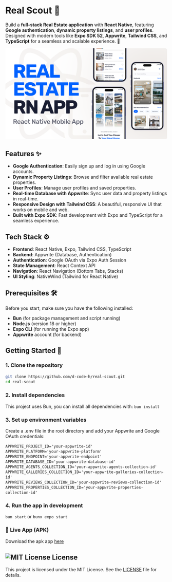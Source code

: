 # Real Scout 🏡

Build a **full-stack Real Estate application** with **React Native**, featuring **Google authentication**, **dynamic property listings**, and **user profiles**. Designed with modern tools like **Expo SDK 52**, **Appwrite**, **Tailwind CSS**, and **TypeScript** for a seamless and scalable experience. 🚀

![Real Estate](/assets/images/realestate.png)

## Features ✨

- **Google Authentication**: Easily sign up and log in using Google accounts.
- **Dynamic Property Listings**: Browse and filter available real estate properties.
- **User Profiles**: Manage user profiles and saved properties.
- **Real-time Database with Appwrite**: Sync user data and property listings in real-time.
- **Responsive Design with Tailwind CSS**: A beautiful, responsive UI that works on mobile and web.
- **Built with Expo SDK**: Fast development with Expo and TypeScript for a seamless experience.

## Tech Stack ⚙️

- **Frontend**: React Native, Expo, Tailwind CSS, TypeScript
- **Backend**: Appwrite (Database, Authentication)
- **Authentication**: Google OAuth via Expo Auth Session
- **State Management**: React Context API
- **Navigation**: React Navigation (Bottom Tabs, Stacks)
- **UI Styling**: NativeWind (Tailwind for React Native)

## Prerequisites 🛠

Before you start, make sure you have the following installed:

- **Bun** (for package management and script running)
- **Node.js** (version 18 or higher)
- **Expo CLI** (for running the Expo app)
- **Appwrite** account (for backend)

## Getting Started 🚀

### 1. Clone the repository

```bash
git clone https://github.com/d-code-h/real-scout.git
cd real-scout
```

### 2. Install dependencies

This project uses Bun, you can install all dependencies with:
`bun install`

### 3. Set up environment variables

Create a .env file in the root directory and add your Appwrite and Google OAuth credentials:

```
APPWRITE_PROJECT_ID='your-appwrite-id'
APPWRITE_PLATFORM='your-appwrite-platform'
APPWRITE_ENDPOINT='your-appwrite-endpoint'
APPWRITE_DATABASE_ID='your-appwrite-database-id'
APPWRITE_AGENTS_COLLECTION_ID='your-appwrite-agents-collection-id'
APPWRITE_GALLERIES_COLLECTION_ID='your-appwrite-galleries-collection-id'
APPWRITE_REVIEWS_COLLECTION_ID='your-appwrite-reviews-collection-id'
APPWRITE_PROPERTIES_COLLECTION_ID='your-appwrite-properties-collection-id'
```

### 4. Run the app in development

`bun start` or `bunx expo start`

### 📱 Live App (APK)

Download the apk app [here](https://drive.google.com/file/d/16vUwOoiz7CdWT7AyB6ly-aqGHkaKDjXW/view?usp=sharing)

## ![MIT License](https://img.shields.io/badge/license-MIT-blue.svg) License

This project is licensed under the MIT License. See the [LICENSE](./LICENSE) file for details.

